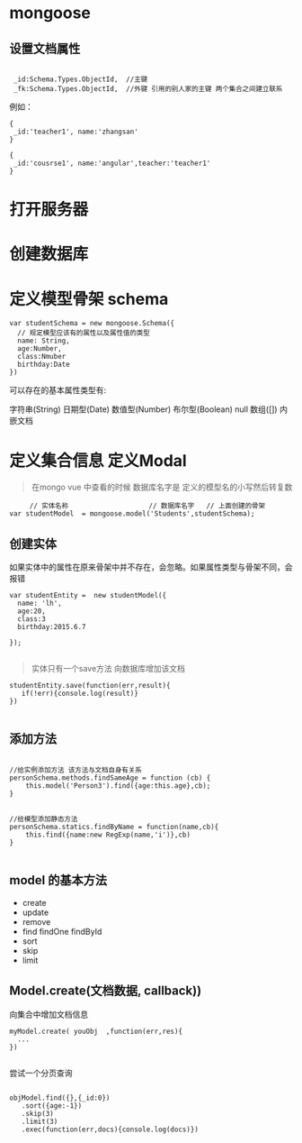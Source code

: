 # mongoose




## 设置文档属性

```

 _id:Schema.Types.ObjectId,  //主键
 _fk:Schema.Types.ObjectId,  //外键 引用的别人家的主键 两个集合之间建立联系

```

例如：

```
{
 _id:'teacher1', name:'zhangsan'
}

{
 _id:'cousrse1', name:'angular',teacher:'teacher1'
}

```


# 打开服务器

# 创建数据库


# 定义模型骨架 schema

```
var studentSchema = new mongoose.Schema({
  // 规定模型应该有的属性以及属性值的类型
  name: String,
  age:Number,
  class:Nmuber
  birthday:Date
})

```

可以存在的基本属性类型有:

字符串(String)
日期型(Date)
数值型(Number)
布尔型(Boolean)
null
数组([])
内嵌文档


# 定义集合信息 定义Modal

> 在mongo vue 中查看的时候 数据库名字是  定义的模型名的小写然后转复数

```
     // 实体名称                    // 数据库名字   // 上面创建的骨架
var studentModel  = mongoose.model('Students',studentSchema);

```

## 创建实体

如果实体中的属性在原来骨架中并不存在，会忽略。如果属性类型与骨架不同，会报错

```
var studentEntity =  new studentModel({
  name: 'lh',
  age:20,
  class:3
  birthday:2015.6.7

});


```
> 实体只有一个save方法 向数据库增加该文档

```
studentEntity.save(function(err,result){
   if(!err){console.log(result)}
})


```





## 添加方法

```

//给实例添加方法 该方法与文档自身有关系
personSchema.methods.findSameAge = function (cb) {
    this.model('Person3').find({age:this.age},cb);
}


//给模型添加静态方法
personSchema.statics.findByName = function(name,cb){
    this.find({name:new RegExp(name,'i')},cb)
}


```


## model 的基本方法

* create
* update
* remove
* find  findOne findById
* sort
* skip
* limit


##  Model.create(文档数据, callback))

向集合中增加文档信息

```
myModel.create( youObj  ,function(err,res){
  ...
})


```






尝试一个分页查询

```

objModel.find({},{_id:0})
   .sort({age:-1})
   .skip(3)
   .limit(3)
   .exec(function(err,docs){console.log(docs)})


```












